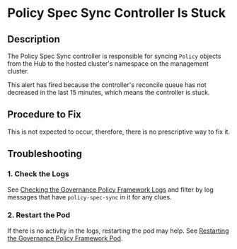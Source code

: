 # Policy Spec Sync Controller Is Stuck

## Description

The Policy Spec Sync controller is responsible for syncing `Policy` objects from the Hub to the
hosted cluster's namespace on the management cluster.

This alert has fired because the controller's reconcile queue has not decreased in the last 15
minutes, which means the controller is stuck.

## Procedure to Fix

This is not expected to occur, therefore, there is no prescriptive way to fix it.

## Troubleshooting

### 1. Check the Logs

See
[Checking the Governance Policy Framework Logs](../../common/governance-policy-framework-logs.md)
and filter by log messages that have `policy-spec-sync` in it for any clues.

### 2. Restart the Pod

If there is no activity in the logs, restarting the pod may help. See
[Restarting the Governance Policy Framework Pod](../../common/governance-policy-framework-restart.md).
